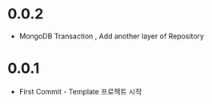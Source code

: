 # 0.0.2
- MongoDB Transaction , Add another layer of Repository

# 0.0.1
- First Commit - Template 프로젝트 시작
